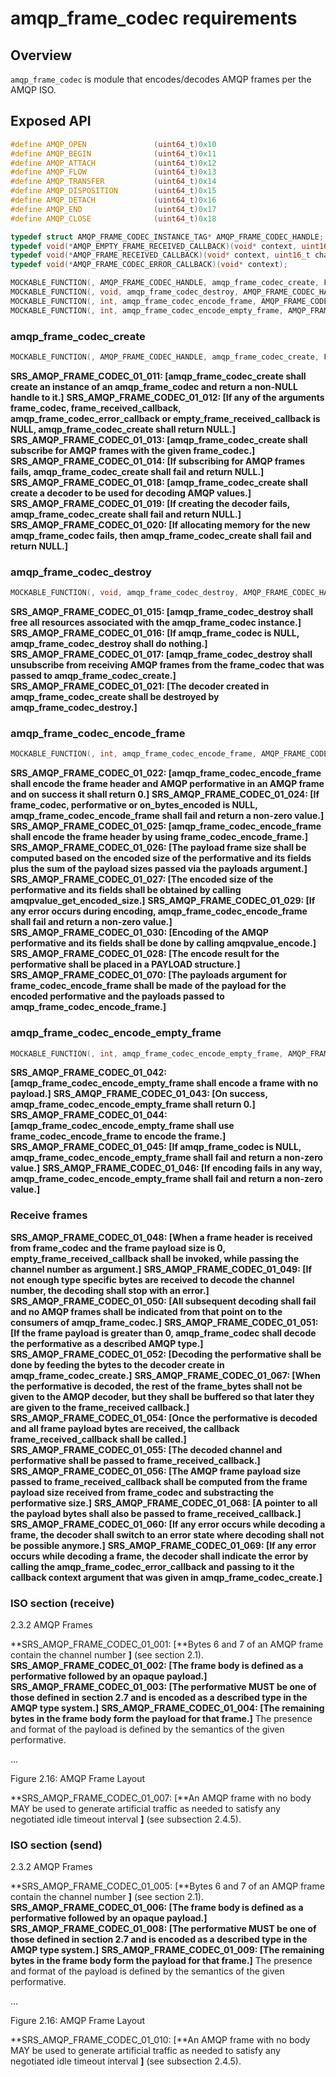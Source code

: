 ﻿# amqp_frame_codec requirements

## Overview

`amqp_frame_codec` is module that encodes/decodes AMQP frames per the AMQP ISO.

## Exposed API

```C
#define AMQP_OPEN               (uint64_t)0x10
#define AMQP_BEGIN              (uint64_t)0x11
#define AMQP_ATTACH             (uint64_t)0x12
#define AMQP_FLOW               (uint64_t)0x13
#define AMQP_TRANSFER           (uint64_t)0x14
#define AMQP_DISPOSITION        (uint64_t)0x15
#define AMQP_DETACH             (uint64_t)0x16
#define AMQP_END                (uint64_t)0x17
#define AMQP_CLOSE              (uint64_t)0x18

typedef struct AMQP_FRAME_CODEC_INSTANCE_TAG* AMQP_FRAME_CODEC_HANDLE;
typedef void(*AMQP_EMPTY_FRAME_RECEIVED_CALLBACK)(void* context, uint16_t channel);
typedef void(*AMQP_FRAME_RECEIVED_CALLBACK)(void* context, uint16_t channel, AMQP_VALUE performative, const unsigned char* payload_bytes, uint32_t frame_payload_size);
typedef void(*AMQP_FRAME_CODEC_ERROR_CALLBACK)(void* context);

MOCKABLE_FUNCTION(, AMQP_FRAME_CODEC_HANDLE, amqp_frame_codec_create, FRAME_CODEC_HANDLE, frame_codec, AMQP_FRAME_RECEIVED_CALLBACK, frame_received_callback, AMQP_EMPTY_FRAME_RECEIVED_CALLBACK, empty_frame_received_callback, AMQP_FRAME_CODEC_ERROR_CALLBACK, amqp_frame_codec_error_callback, void*, callback_context);
MOCKABLE_FUNCTION(, void, amqp_frame_codec_destroy, AMQP_FRAME_CODEC_HANDLE, amqp_frame_codec);
MOCKABLE_FUNCTION(, int, amqp_frame_codec_encode_frame, AMQP_FRAME_CODEC_HANDLE, amqp_frame_codec, uint16_t, channel, AMQP_VALUE, performative, const PAYLOAD*, payloads, size_t, payload_count, ON_BYTES_ENCODED, on_bytes_encoded, void*, callback_context);
MOCKABLE_FUNCTION(, int, amqp_frame_codec_encode_empty_frame, AMQP_FRAME_CODEC_HANDLE, amqp_frame_codec, uint16_t, channel, ON_BYTES_ENCODED, on_bytes_encoded, void*, callback_context);
```

### amqp_frame_codec_create
```C
MOCKABLE_FUNCTION(, AMQP_FRAME_CODEC_HANDLE, amqp_frame_codec_create, FRAME_CODEC_HANDLE, frame_codec, AMQP_FRAME_RECEIVED_CALLBACK, frame_received_callback, AMQP_EMPTY_FRAME_RECEIVED_CALLBACK, empty_frame_received_callback, AMQP_FRAME_CODEC_ERROR_CALLBACK, amqp_frame_codec_error_callback, void*, callback_context);
```

**SRS_AMQP_FRAME_CODEC_01_011: [**amqp_frame_codec_create shall create an instance of an amqp_frame_codec and return a non-NULL handle to it.**]** 
**SRS_AMQP_FRAME_CODEC_01_012: [**If any of the arguments frame_codec, frame_received_callback, amqp_frame_codec_error_callback or empty_frame_received_callback is NULL, amqp_frame_codec_create shall return NULL.**]** 
**SRS_AMQP_FRAME_CODEC_01_013: [**amqp_frame_codec_create shall subscribe for AMQP frames with the given frame_codec.**]** 
**SRS_AMQP_FRAME_CODEC_01_014: [**If subscribing for AMQP frames fails, amqp_frame_codec_create shall fail and return NULL.**]** 
**SRS_AMQP_FRAME_CODEC_01_018: [**amqp_frame_codec_create shall create a decoder to be used for decoding AMQP values.**]** 
**SRS_AMQP_FRAME_CODEC_01_019: [**If creating the decoder fails, amqp_frame_codec_create shall fail and return NULL.**]** 
**SRS_AMQP_FRAME_CODEC_01_020: [**If allocating memory for the new amqp_frame_codec fails, then amqp_frame_codec_create shall fail and return NULL.**]** 

### amqp_frame_codec_destroy

```C
MOCKABLE_FUNCTION(, void, amqp_frame_codec_destroy, AMQP_FRAME_CODEC_HANDLE, amqp_frame_codec);
```

**SRS_AMQP_FRAME_CODEC_01_015: [**amqp_frame_codec_destroy shall free all resources associated with the amqp_frame_codec instance.**]** 
**SRS_AMQP_FRAME_CODEC_01_016: [**If amqp_frame_codec is NULL, amqp_frame_codec_destroy shall do nothing.**]** 
**SRS_AMQP_FRAME_CODEC_01_017: [**amqp_frame_codec_destroy shall unsubscribe from receiving AMQP frames from the frame_codec that was passed to amqp_frame_codec_create.**]** 
**SRS_AMQP_FRAME_CODEC_01_021: [**The decoder created in amqp_frame_codec_create shall be destroyed by amqp_frame_codec_destroy.**]** 

### amqp_frame_codec_encode_frame

```C
MOCKABLE_FUNCTION(, int, amqp_frame_codec_encode_frame, AMQP_FRAME_CODEC_HANDLE, amqp_frame_codec, uint16_t, channel, AMQP_VALUE, performative, const PAYLOAD*, payloads, size_t, payload_count, ON_BYTES_ENCODED, on_bytes_encoded, void*, callback_context);
```

**SRS_AMQP_FRAME_CODEC_01_022: [**amqp_frame_codec_encode_frame shall encode the frame header and AMQP performative in an AMQP frame and on success it shall return 0.**]** 
**SRS_AMQP_FRAME_CODEC_01_024: [**If frame_codec, performative or on_bytes_encoded is NULL, amqp_frame_codec_encode_frame shall fail and return a non-zero value.**]** 
**SRS_AMQP_FRAME_CODEC_01_025: [**amqp_frame_codec_encode_frame shall encode the frame header by using frame_codec_encode_frame.**]** 
**SRS_AMQP_FRAME_CODEC_01_026: [**The payload frame size shall be computed based on the encoded size of the performative and its fields plus the sum of the payload sizes passed via the payloads argument.**]** 
**SRS_AMQP_FRAME_CODEC_01_027: [**The encoded size of the performative and its fields shall be obtained by calling amqpvalue_get_encoded_size.**]** 
**SRS_AMQP_FRAME_CODEC_01_029: [**If any error occurs during encoding, amqp_frame_codec_encode_frame shall fail and return a non-zero value.**]** 
**SRS_AMQP_FRAME_CODEC_01_030: [**Encoding of the AMQP performative and its fields shall be done by calling amqpvalue_encode.**]** 
**SRS_AMQP_FRAME_CODEC_01_028: [**The encode result for the performative shall be placed in a PAYLOAD structure.**]** 
**SRS_AMQP_FRAME_CODEC_01_070: [**The payloads argument for frame_codec_encode_frame shall be made of the payload for the encoded performative and the payloads passed to amqp_frame_codec_encode_frame.**]** 

### amqp_frame_codec_encode_empty_frame

```C
MOCKABLE_FUNCTION(, int, amqp_frame_codec_encode_empty_frame, AMQP_FRAME_CODEC_HANDLE, amqp_frame_codec, uint16_t, channel, ON_BYTES_ENCODED, on_bytes_encoded, void*, callback_context);
```

**SRS_AMQP_FRAME_CODEC_01_042: [**amqp_frame_codec_encode_empty_frame shall encode a frame with no payload.**]** 
**SRS_AMQP_FRAME_CODEC_01_043: [**On success, amqp_frame_codec_encode_empty_frame shall return 0.**]** 
**SRS_AMQP_FRAME_CODEC_01_044: [**amqp_frame_codec_encode_empty_frame shall use frame_codec_encode_frame to encode the frame.**]** 
**SRS_AMQP_FRAME_CODEC_01_045: [**If amqp_frame_codec is NULL, amqp_frame_codec_encode_empty_frame shall fail and return a non-zero value.**]** 
**SRS_AMQP_FRAME_CODEC_01_046: [**If encoding fails in any way, amqp_frame_codec_encode_empty_frame shall fail and return a non-zero value.**]** 

### Receive frames

**SRS_AMQP_FRAME_CODEC_01_048: [**When a frame header is received from frame_codec and the frame payload size is 0, empty_frame_received_callback shall be invoked, while passing the channel number as argument.**]** 
**SRS_AMQP_FRAME_CODEC_01_049: [**If not enough type specific bytes are received to decode the channel number, the decoding shall stop with an error.**]** 
**SRS_AMQP_FRAME_CODEC_01_050: [**All subsequent decoding shall fail and no AMQP frames shall be indicated from that point on to the consumers of amqp_frame_codec.**]** 
**SRS_AMQP_FRAME_CODEC_01_051: [**If the frame payload is greater than 0, amqp_frame_codec shall decode the performative as a described AMQP type.**]** 
**SRS_AMQP_FRAME_CODEC_01_052: [**Decoding the performative shall be done by feeding the bytes to the decoder create in amqp_frame_codec_create.**]** 
**SRS_AMQP_FRAME_CODEC_01_067: [**When the performative is decoded, the rest of the frame_bytes shall not be given to the AMQP decoder, but they shall be buffered so that later they are given to the frame_received callback.**]** 
**SRS_AMQP_FRAME_CODEC_01_054: [**Once the performative is decoded and all frame payload bytes are received, the callback frame_received_callback shall be called.**]** 
**SRS_AMQP_FRAME_CODEC_01_055: [**The decoded channel and performative shall be passed to frame_received_callback.**]** 
**SRS_AMQP_FRAME_CODEC_01_056: [**The AMQP frame payload size passed to frame_received_callback shall be computed from the frame payload size received from frame_codec and substracting the performative size.**]** 
**SRS_AMQP_FRAME_CODEC_01_068: [**A pointer to all the payload bytes shall also be passed to frame_received_callback.**]** 
**SRS_AMQP_FRAME_CODEC_01_060: [**If any error occurs while decoding a frame, the decoder shall switch to an error state where decoding shall not be possible anymore.**]** 
**SRS_AMQP_FRAME_CODEC_01_069: [**If any error occurs while decoding a frame, the decoder shall indicate the error by calling the amqp_frame_codec_error_callback  and passing to it the callback context argument that was given in amqp_frame_codec_create.**]** 

### ISO section (receive)

2.3.2 AMQP Frames

**SRS_AMQP_FRAME_CODEC_01_001: [**Bytes 6 and 7 of an AMQP frame contain the channel number **]** (see section 2.1). 
**SRS_AMQP_FRAME_CODEC_01_002: [**The frame body is defined as a performative followed by an opaque payload.**]** 
**SRS_AMQP_FRAME_CODEC_01_003: [**The performative MUST be one of those defined in section 2.7 and is encoded as a described type in the AMQP type system.**]** 
**SRS_AMQP_FRAME_CODEC_01_004: [**The remaining bytes in the frame body form the payload for that frame.**]** The presence and format of the payload is defined by the semantics of the given performative.

...

Figure 2.16: AMQP Frame Layout

**SRS_AMQP_FRAME_CODEC_01_007: [**An AMQP frame with no body MAY be used to generate artificial traffic as needed to satisfy any negotiated idle timeout interval **]** (see subsection 2.4.5).

### ISO section (send)

2.3.2 AMQP Frames

**SRS_AMQP_FRAME_CODEC_01_005: [**Bytes 6 and 7 of an AMQP frame contain the channel number **]** (see section 2.1). 
**SRS_AMQP_FRAME_CODEC_01_006: [**The frame body is defined as a performative followed by an opaque payload.**]** 
**SRS_AMQP_FRAME_CODEC_01_008: [**The performative MUST be one of those defined in section 2.7 and is encoded as a described type in the AMQP type system.**]** 
**SRS_AMQP_FRAME_CODEC_01_009: [**The remaining bytes in the frame body form the payload for that frame.**]** The presence and format of the payload is defined by the semantics of the given performative.

...

Figure 2.16: AMQP Frame Layout

**SRS_AMQP_FRAME_CODEC_01_010: [**An AMQP frame with no body MAY be used to generate artificial traffic as needed to satisfy any negotiated idle timeout interval **]** (see subsection 2.4.5).


